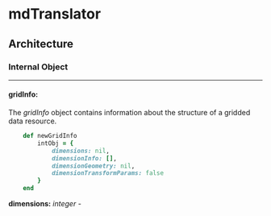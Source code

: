 # mdTranslator

## Architecture

### Internal Object
---
#### gridInfo:

The *gridInfo* object contains information about the structure of a gridded data resource.

````ruby
    def newGridInfo
        intObj = {
            dimensions: nil,
            dimensionInfo: [],
            dimensionGeometry: nil,
            dimensionTransformParams: false
        }
    end

````

__dimensions:__ *integer* - 
